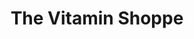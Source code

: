---
title: "The Vitamin Shoppe"
url: /brooklyn/the-vitamin-shoppe-4th-avenue/
shop: Nahrungsergänzung
---